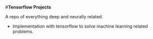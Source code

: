 #**Tensorflow Projects**

A repo of everything deep and neurally related. 
 - Implementation with tensorflow to solve machine learning related problems.

